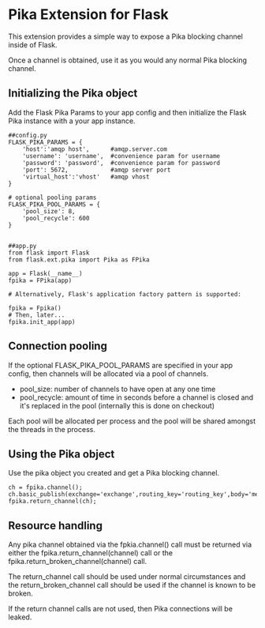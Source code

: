 # Pika Extension for Flask

This extension provides a simple way to expose a Pika blocking channel inside of Flask.

Once a channel is obtained, use it as you would any normal Pika blocking channel.

## Initializing the Pika object

Add the Flask Pika Params to your app config and then initialize the Flask Pika instance with a your app instance.

    ##config.py
    FLASK_PIKA_PARAMS = {
        'host':'amqp host',      #amqp.server.com
        'username': 'username',  #convenience param for username
        'password': 'password',  #convenience param for password
        'port': 5672,            #amqp server port
        'virtual_host':'vhost'   #amqp vhost
    }

    # optional pooling params
    FLASK_PIKA_POOL_PARAMS = {
        'pool_size': 8,
        'pool_recycle': 600
    }


    ##app.py
    from flask import Flask
	from flask.ext.pika import Pika as FPika

    app = Flask(__name__)
	fpika = FPika(app)

    # Alternatively, Flask's application factory pattern is supported:
    
    fpika = Fpika()
    # Then, later...
    fpika.init_app(app)


## Connection pooling

If the optional FLASK_PIKA_POOL_PARAMS are specified in your app config, then channels will be allocated via a pool of channels.

* pool_size: number of channels to have open at any one time
* pool_recycle: amount of time in seconds before a channel is closed and it's replaced in the pool (internally this is done on checkout)

Each pool will be allocated per process and the pool will be shared amongst the threads in the process.
	

## Using the Pika object

Use the pika object you created and get a Pika blocking channel.
    
    ch = fpika.channel();
	ch.basic_publish(exchange='exchange',routing_key='routing_key',body='message')
    fpika.return_channel(ch);


## Resource handling

Any pika channel obtained via the fpkia.channel() call must be returned via either the fpika.return_channel(channel) call 
or the fpika.return_broken_channel(channel) call.

The return_channel call should be used under normal circumstances and the return_broken_channel call should be used if the 
channel is known to be broken.

If the return channel calls are not used, then Pika connections will be leaked.
